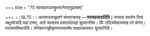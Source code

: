 +++
title = "75 व्यासप्रसादाच्छ्रुतवानेतद्गुह्यमहम्"

+++
।।18.75।। आत्मनस्तच्छ्रवणे संभावनामाह **-- व्यासप्रसादादिति।** भगवता
व्यासेन दिव्यं चक्षुःश्रोत्रादि मह्यं दत्तम्; अतो व्यासस्य प्रसादादेतदहं
श्रुतवानस्मि। किं तदित्यपेक्षायामाह परं योगम्। परत्वमाविष्करोति।
योगेश्वराच्छ्रीकृष्णात्स्वयमेव साक्षात्कथयतः श्रुतवानिति।
